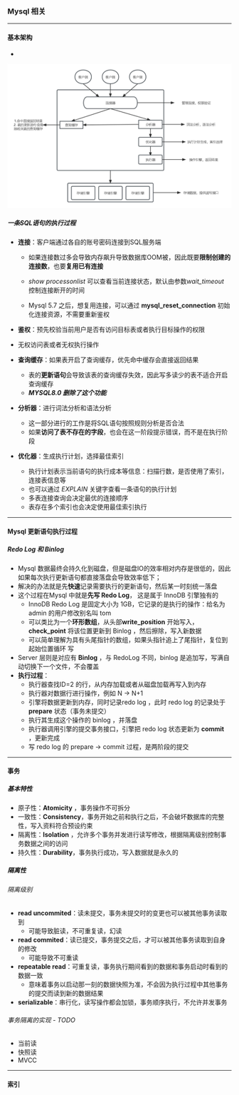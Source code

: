 ### Mysql 相关

---

#### 基本架构

- 

![白板](img\白板.jpg)



##### 一条SQL语句的执行过程

- **连接**：客户端通过各自的账号密码连接到SQL服务端

  - 如果连接数过多会导致内存飙升导致数据库OOM被，因此既要**限制创建的连接数**，也要**复用已有连接**

  - *show processonlist* 可以查看当前连接状态，默认由参数*wait_timeout* 控制连接断开的时间
  - Mysql 5.7 之后，想复用连接，可以通过 **mysql_reset_connection** 初始化连接资源，不需要重新鉴权

-  **鉴权**：预先校验当前用户是否有访问目标表或者执行目标操作的权限
  - 无权访问表或者无权执行操作
- **查询缓存**：如果表开启了查询缓存，优先命中缓存会直接返回结果
  - 表的**更新语句**会导致该表的查询缓存失效，因此写多读少的表不适合开启查询缓存
  - ***MYSQL8.0 删除了这个功能***
- **分析器**：进行词法分析和语法分析
  - 这一部分进行的工作是将SQL语句按照规则分析是否合法
  - 如果**访问了表不存在的字段**，也会在这一阶段提示错误，而不是在执行阶段
- **优化器**：生成执行计划，选择最佳索引
  - 执行计划表示当前语句的执行成本等信息：扫描行数，是否使用了索引，连接表信息等
  - 也可以通过 *EXPLAIN* 关键字查看一条语句的执行计划
  - 多表连接查询会决定最优的连接顺序
  - 表存在多个索引也会决定使用最佳索引执行



---

#### Mysql 更新语句执行过程

##### Redo Log 和 Binlog 

- Mysql 数据最终会持久化到磁盘，但是磁盘IO的效率相对内存是很低的，因此如果每次执行更新语句都直接落盘会导致效率低下；
- 解决的办法就是先**快速**记录需要执行的更新语句，然后某一时刻统一落盘
- 这个过程在Mysql 中就是**先写 Redo Log**， 这是属于 InnoDB 引擎独有的
  - InnoDB Redo Log 是固定大小为 1GB，它记录的是执行的操作：给名为 admin 的用户修改别名叫 tom 
  - 可以类比为一个**环形数组**，从头部**write_position** 开始写入，**check_point** 将该位置更新到 Binlog ，然后擦除，写入新数据
  - 可以简单理解为具有头尾指针的数组，如果头指针追上了尾指针，复位到起始位置循环 写
- Server 层则是对应有 **Binlog** ，与 RedoLog 不同，binlog 是追加写，写满自动切换下一个文件，不会覆盖
- **执行过程**：
  - 执行器查找ID=2 的行，从内存加载或者从磁盘加载再写入到内存
  - 执行器对数据行进行操作，例如 N -> N+1
  - 引擎将数据更新到内存，同时记录redo log ，此时 redo log 的记录处于 **prepare** 状态（事务未提交）
  -  执行其生成这个操作的 binlog ，并落盘
  - 执行器调用引擎的提交事务接口，引擎把 redo log 状态更新为 **commit** ，更新完成
  - 写 redo log 的 prepare -> commit  过程，是两阶段的提交



---

#### 事务

##### 基本特性

- 原子性：**Atomicity** ，事务操作不可拆分
- 一致性：**Consistency**，事务开始之前和执行之后，不会破坏数据库的完整性，写入资料符合预设约束
- 隔离性：**Isolation** ，允许多个事务并发进行读写修改，根据隔离级别控制事务数据之间的访问
- 持久性：**Durability**，事务执行成功，写入数据就是永久的

##### 隔离性

###### 隔离级别

- **read uncommited**：读未提交，事务未提交时的变更也可以被其他事务读取到
  - 可能导致脏读，不可重复读，幻读
- **read commited**：读已提交，事务提交之后，才可以被其他事务读取到自身的修改
  - 可能导致不可重读
- **repeatable read**：可重复读，事务执行期间看到的数据和事务启动时看到的数据一致
  - 意味着事务以启动那一刻的数据快照为准，不会因为执行过程中其他事务的提交而读到新的数据结果
- **serializable**：串行化，读写操作都会加锁，事务顺序执行，不允许并发事务



###### 事务隔离的实现 - TODO

- 当前读
- 快照读
- MVCC



---

#### 索引

